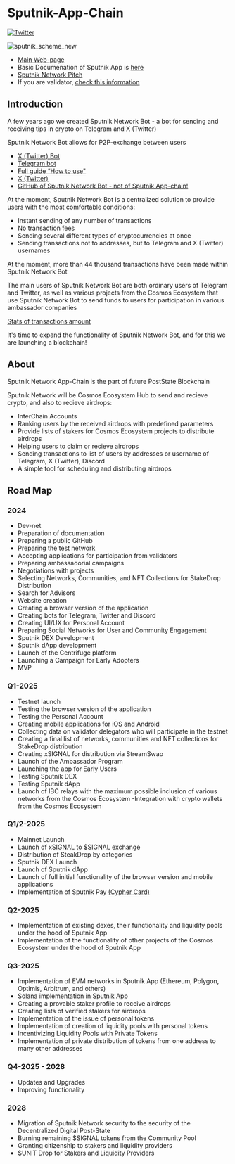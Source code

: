 # Sputnik-App-Chain

[![Twitter](https://img.shields.io/twitter/follow/SputnikNetwork)](https://x.com/SputnikNetwork)

![sputnik_scheme_new](https://github.com/PostState/Sputnik-App-Chain/assets/38581319/1530c179-754e-4d04-af72-9655ecd04399)

- [Main Web-page](https://sputniknetwork.digital/)
- Basic Documenation of Sputnik App is [here](https://docs.sputniknetwork.digital/)
- [Sputnik Network Pitch](https://docs.google.com/presentation/d/15D6l06ZZ6Fi3sUHOESBHXE8fl5O0puM2P-F9LPsuM7U/edit?usp=sharing)
- If you are validator, [check this information](https://github.com/PostState/Sputnik-App-Chain/blob/main/information_for_validators.md)

## Introduction

A few years ago we created Sputnik Network Bot - a bot for sending and receiving tips in crypto on Telegram and X (Twitter)

Sputnik Network Bot allows for P2P-exchange between users

- [X (Twitter) Bot](https://sputnik.exchange/)
- [Telegram bot](https://t.me/SputnikNetworkBot)
- [Full guide “How to use"](https://youtu.be/zwb2TbKApvk)
- [X (Twitter)](https://x.com/SputnikNetwork)
- [GitHub of Sputnik Network Bot - not of Sputnik App-chain!](https://github.com/SputnikNetwork)

At the moment, Sputnik Network Bot is a centralized solution to provide users with the most comfortable conditions:
- Instant sending of any number of transactions
- No transaction fees
- Sending several different types of cryptocurrencies at once
- Sending transactions not to addresses, but to Telegram and X (Twitter) usernames

At the moment, more than 44 thousand transactions have been made within Sputnik Network Bot

The main users of Sputnik Network Bot are both ordinary users of Telegram and Twitter, as well as various projects from the Cosmos Ecosystem that use Sputnik Network Bot to send funds to users for participation in various ambassador companies

[Stats of transactions amount](https://docs.google.com/spreadsheets/d/1aUknmD58uYmoME7hn74hKIRFIPkBJPglFvVEChUV5Ak/edit?usp=sharing)

It's time to expand the functionality of Sputnik Network Bot, and for this we are launching a blockchain!

## About

Sputnik Network App-Chain is the part of future PostState Blockchain

Sputnik Network will be Cosmos Ecosystem Hub to send and recieve crypto, and also to recieve airdrops:
- InterChain Accounts
- Ranking users by the received airdrops with predefined parameters
- Provide lists of stakers for Cosmos Ecosystem projects to distribute airdrops
- Helping users to claim or recieve airdrops
- Sending transactions to list of users by addresses or username of Telegram, X (Twitter), Discord
- A simple tool for scheduling and distributing airdrops

## Road Map

### 2024

- Dev-net
- Preparation of documentation
- Preparing a public GitHub
- Preparing the test network
- Accepting applications for participation from validators
- Preparing ambassadorial campaigns
- Negotiations with projects
- Selecting Networks, Communities, and NFT Collections for StakeDrop Distribution
- Search for Advisors
- Website creation
- Creating a browser version of the application
- Creating bots for Telegram, Twitter and Discord
- Creating UI/UX for Personal Account
- Preparing Social Networks for User and Community Engagement
- Sputnik DEX Development
- Sputnik dApp development
- Launch of the Centrifuge platform
- Launching a Campaign for Early Adopters
- MVP

### Q1-2025

- Testnet launch
- Testing the browser version of the application
- Testing the Personal Account
- Creating mobile applications for iOS and Android
- Collecting data on validator delegators who will participate in the testnet
- Creating a final list of networks, communities and NFT collections for StakeDrop distribution
- Creating xSIGNAL for distribution via StreamSwap
- Launch of the Ambassador Program
- Launching the app for Early Users
- Testing Sputnik DEX
- Testing Sputnik dApp
- Launch of IBC relays with the maximum possible inclusion of various networks from the Cosmos Ecosystem
 -Integration with crypto wallets from the Cosmos Ecosystem

### Q1/2-2025

- Mainnet Launch
- Launch of xSIGNAL to $SIGNAL exchange
- Distribution of SteakDrop by categories
- Sputnik DEX Launch
- Launch of Sputnik dApp
- Launch of full initial functionality of the browser version and mobile applications
- Implementation of Sputnik Pay [(Cypher Card)](https://cypherhq.io/)

### Q2-2025

- Implementation of existing dexes, their functionality and liquidity pools under the hood of Sputnik App
- Implementation of the functionality of other projects of the Cosmos Ecosystem under the hood of Sputnik App

### Q3-2025

- Implementation of EVM networks in Sputnik App (Ethereum, Polygon, Optimis, Arbitrum, and others)
- Solana implementation in Sputnik App
- Creating a provable staker profile to receive airdrops
- Creating lists of verified stakers for airdrops
- Implementation of the issue of personal tokens
- Implementation of creation of liquidity pools with personal tokens
- Incentivizing Liquidity Pools with Private Tokens
- Implementation of private distribution of tokens from one address to many other addresses

### Q4-2025 - 2028

- Updates and Upgrades
- Improving functionality

### 2028

- Migration of Sputnik Network security to the security of the Decentralized Digital Post-State
- Burning remaining $SIGNAL tokens from the Community Pool
- Granting citizenship to stakers and liquidity providers
- $UNIT Drop for Stakers and Liquidity Providers

